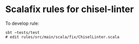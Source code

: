# Scalafix rules for chisel-linter

To develop rule:
```
sbt ~tests/test
# edit rules/src/main/scala/fix/ChiselLinter.scala
```
